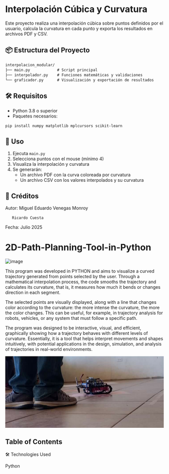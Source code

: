 
# Interpolación Cúbica y Curvatura

Este proyecto realiza una interpolación cúbica sobre puntos definidos por el usuario,
calcula la curvatura en cada punto y exporta los resultados en archivos PDF y CSV.

## 📦 Estructura del Proyecto

```
interpolacion_modular/
├── main.py            # Script principal
├── interpolador.py    # Funciones matemáticas y validaciones
└── graficador.py      # Visualización y exportación de resultados
```

## 🛠️ Requisitos

- Python 3.8 o superior
- Paquetes necesarios:

```bash
pip install numpy matplotlib mplcursors scikit-learn
```

## 🚀 Uso

1. Ejecuta `main.py`
2. Selecciona puntos con el mouse (mínimo 4)
3. Visualiza la interpolación y curvatura
4. Se generarán:
   - Un archivo PDF con la curva coloreada por curvatura
   - Un archivo CSV con los valores interpolados y su curvatura

## 🧠 Créditos

Autor: Miguel Eduardo Venegas Monroy 

       Ricardo Cuesta
Fecha: Julio 2025





# 2D-Path-Planning-Tool-in-Python

![image](https://raw.githubusercontent.com/miguelvmonroy/python-patch/refs/heads/main/Pantalla.png)




This program was developed in PYTHON and aims to visualize a curved trajectory generated from points selected by the user. Through a mathematical interpolation process, the code smooths the trajectory and calculates its curvature, that is, it measures how much it bends or changes direction in each segment.

The selected points are visually displayed, along with a line that changes color according to the curvature: the more intense the curvature, the more the color changes. This can be useful, for example, in trajectory analysis for robots, vehicles, or any system that must follow a specific path.

The program was designed to be interactive, visual, and efficient, graphically showing how a trajectory behaves with different levels of curvature. Essentially, it is a tool that helps interpret movements and shapes intuitively, with potential applications in the design, simulation, and analysis of trajectories in real-world environments.

<p align="center">
  <img src="https://raw.githubusercontent.com/miguelvmonroy/omnidirectional-mobile-robot/refs/heads/main/FotosVehiculo.jpg" alt="Vehículo Omnidireccional" />
</p>



## Table of Contents

🛠 Technologies Used

Python
